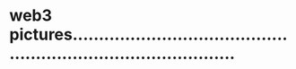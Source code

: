 # web3 pictures....................................................................................
